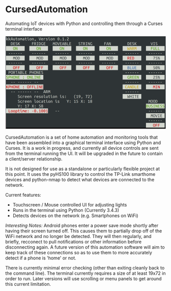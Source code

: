 # CursedAutomation
Automating IoT devices with Python and controlling them through a Curses terminal interface

![Cursed Automation Screenshot](doc/img/2018-10-24-CursedAutomation.png?raw=true "Cursed Automation Screenshot")

CursedAutomation is a set of home automation and monitoring tools that have been assembled into a graphical terminal interface using Python and Curses. It is a work in progress, and currently all device controls are sent from the terminal running the UI. It will be upgraded in the future to contain a client/server relationship.

It is not designed for use as a standalone or particularly flexible project at this point. It uses the pyHS100 library to control the TP-Link smarthome devices and python-nmap to detect what devices are connected to the network.

Current features:
  *  Touchscreen / Mouse controlled UI for adjusting lights
  *  Runs in the terminal using Python (Currently 3.4.3)
  *  Detects devices on the network (e.g. Smartphones on WiFi)

*Interesting Notes:*
Android phones enter a power save mode shortly after having their screen turned off. This causes them to partially drop off of the WiFi network and no longer be detected. They will then regularly, and briefly, recconect to pull notifications or other information before disconnecting again. A future version of this automation software will aim to keep track of these connections so as to use them to more accurately detect if a phone is 'home' or not.

There is currently minimal error checking (other than exiting cleanly back to the command line). The terminal currently requires a size of at least 19x72 in order to run. Later versions will use scrolling or menu panels to get around this current limitation.
